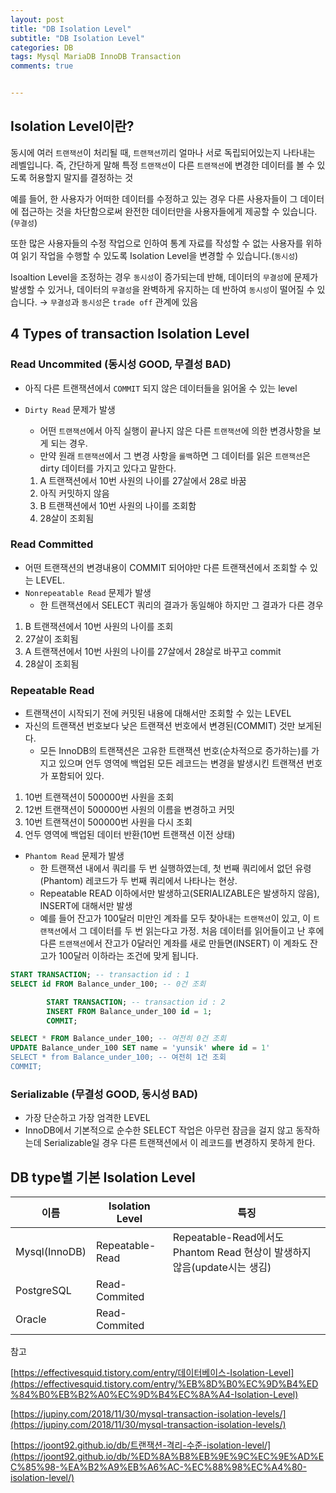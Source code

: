 ```yaml
---  
layout: post  
title: "DB Isolation Level"  
subtitle: "DB Isolation Level"  
categories: DB
tags: Mysql MariaDB InnoDB Transaction 
comments: true  


---  
```

## Isolation Level이란?

동시에 여러 `트랜잭션`이 처리될 때, `트랜잭션`끼리  얼마나 서로 독립되어있는지 나타내는 레벨입니다. 즉, 간단하게 말해 특정 `트랜잭션`이 다른 `트랜잭션`에 변경한 데이터를 볼 수 있도록 허용할지 말지를 결정하는 것

예를 들어, 한 사용자가 어떠한 데이터를 수정하고 있는 경우 다른 사용자들이 그 데이터에 접근하는 것을 차단함으로써 완전한 데이터만을 사용자들에게 제공할 수 있습니다. (`무결성`)

또한 많은 사용자들의 수정 작업으로 인하여 통계 자료를 작성할 수 없는 사용자를 위하여 읽기 작업을 수행할 수 있도록 Isolation Level을 변경할 수 있습니다.(`동시성`)

Isoaltion Level을 조정하는 경우 `동시성`이 증가되는데 반해, 데이터의 `무결성`에 문제가 발생할 수 있거나, 데이터의 `무결성`을 완벽하게 유지하는 데 반하여 `동시성`이 떨어질 수 있습니다. → `무결성`과 `동시성`은 `trade off` 관계에 있음




## 4 Types of transaction Isolation Level



### Read Uncommited (동시성 GOOD, 무결성 BAD)

- 아직 다른 트랜잭션에서 `COMMIT` 되지 않은 데이터들을 읽어올 수 있는 level
- `Dirty Read` 문제가 발생
    - 어떤 `트랜잭션`에서 아직 실행이 끝나지 않은 다른 `트랜잭션`에 의한 변경사항을 보게 되는 경우.
    - 만약 원래 `트랜잭션`에서 그 변경 사항을 `롤백`하면 그 데이터를 읽은 `트랜잭션`은 dirty 데이터를 가지고 있다고 말한다.

    1. A 트랜잭션에서 10번 사원의 나이를 27살에서 28로 바꿈
    2. 아직 커밋하지 않음
    3. B 트랜잭션에서 10번 사원의 나이를 조회함
    4. 28살이 조회됨

### Read Committed

- 어떤 트랜잭션의 변경내용이 COMMIT 되어야만 다른 트랜잭션에서 조회할 수 있는 LEVEL.
- `Nonrepeatable Read` 문제가 발생
    - 한 트랜잭션에서 SELECT 쿼리의 결과가 동일해야 하지만 그 결과가 다른 경우

1. B 트랜잭션에서 10번 사원의 나이를 조회
2. 27살이 조회됨
3. A 트랜잭션에서 10번 사원의 나이를 27살에서 28살로 바꾸고 commit
4. 28살이 조회됨

### Repeatable Read

- 트랜잭션이 시작되기 전에 커밋된 내용에 대해서만 조회할 수 있는 LEVEL
- 자신의 트랜잭션 번호보다 낮은 트랜잭션 번호에서 변경된(COMMIT) 것만 보게된다.
    - 모든 InnoDB의 트랜잭션은 고유한 트랜잭션 번호(순차적으로 증가하는)를 가지고 있으며 언두 영역에 백업된 모든 레코드는 변경을 발생시킨 트랜잭션 번호가 포함되어 있다.

1. 10번 트랜잭션이 500000번 사원을 조회
2. 12번 트랜잭션이 500000번 사원의 이름을 변경하고 커밋
3. 10번 트랜잭션이 500000번 사원을 다시 조회
4. 언두 영역에 백업된 데이터 반환(10번 트랜잭션 이전 상태)

- `Phantom Read` 문제가 발생
    - 한 트랜잭션 내에서 쿼리를 두 번 실행하였는데, 첫 번째 쿼리에서 없던 유령(Phantom) 레코드가 두 번째 쿼리에서 나타나는 현상.
    - Repeatable READ 이하에서만 발생하고(SERIALIZABLE은 발생하지 않음), INSERT에 대해서만 발생
    - 예를 들어 잔고가 100달러 미만인 계좌를 모두 찾아내는 `트랜잭션`이 있고, 이 `트랜잭션`에서 그 데이터를 두 번 읽는다고 가정. 처음 데이터를 읽어들이고 난 후에 다른 `트랜잭션`에서 잔고가 0달러인 계좌를 새로 만들면(INSERT) 이 계좌도 잔고가 100달러 이하라는 조건에 맞게 됩니다.

```sql
START TRANSACTION; -- transaction id : 1
SELECT id FROM Balance_under_100; -- 0건 조회

		START TRANSACTION; -- transaction id : 2
		INSERT FROM Balance_under_100 id = 1;
		COMMIT;

SELECT * FROM Balance_under_100; -- 여전히 0건 조회
UPDATE Balance_under_100 SET name = 'yunsik' where id = 1'
SELECT * from Balance_under_100; -- 여전히 1건 조회
COMMIT;
```

### Serializable (무결성 GOOD, 동시성 BAD)

- 가장 단순하고 가장 엄격한 LEVEL
- InnoDB에서 기본적으로 순수한 SELECT 작업은 아무런 잠금을 걸지 않고 동작하는데 Serializable일 경우 다른 트랜잭션에서 이 레코드를 변경하지 못하게 한다.

## DB type별 기본 Isolation Level

|이름|Isolation Level|특징|
|--|--|--|
|Mysql(InnoDB)| Repeatable-Read|Repeatable-Read에서도 Phantom Read 현상이 발생하지 않음(update시는 생김)|
|PostgreSQL|Read-Commited|
|Oracle|Read-Commited|


참고

[https://effectivesquid.tistory.com/entry/데이터베이스-Isolation-Level](https://effectivesquid.tistory.com/entry/%EB%8D%B0%EC%9D%B4%ED%84%B0%EB%B2%A0%EC%9D%B4%EC%8A%A4-Isolation-Level)

[https://jupiny.com/2018/11/30/mysql-transaction-isolation-levels/](https://jupiny.com/2018/11/30/mysql-transaction-isolation-levels/)

[https://joont92.github.io/db/트랜잭션-격리-수준-isolation-level/](https://joont92.github.io/db/%ED%8A%B8%EB%9E%9C%EC%9E%AD%EC%85%98-%EA%B2%A9%EB%A6%AC-%EC%88%98%EC%A4%80-isolation-level/)
